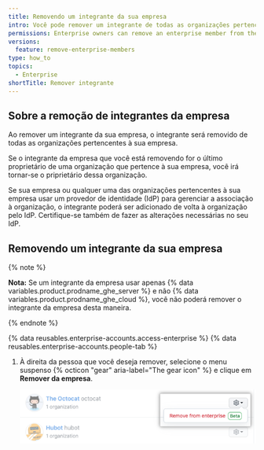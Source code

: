 ```yaml
---
title: Removendo um integrante da sua empresa
intro: Você pode remover um integrante de todas as organizações pertencentes à sua empresa.
permissions: Enterprise owners can remove an enterprise member from the enterprise.
versions:
  feature: remove-enterprise-members
type: how_to
topics:
  - Enterprise
shortTitle: Remover integrante
---
```


## Sobre a remoção de integrantes da empresa

Ao remover um integrante da sua empresa, o integrante será removido de todas as organizações pertencentes à sua empresa.

Se o integrante da empresa que você está removendo for o último proprietário de uma organização que pertence à sua empresa, você irá tornar-se o priprietário dessa organização.

Se sua empresa ou qualquer uma das organizações pertencentes à sua empresa usar um provedor de identidade (IdP) para gerenciar a associação à organização, o integrante poderá ser adicionado de volta à organização pelo IdP. Certifique-se também de fazer as alterações necessárias no seu IdP.

## Removendo um integrante da sua empresa

{% note %}

**Nota:** Se um integrante da empresa usar apenas {% data variables.product.prodname_ghe_server %} e não {% data variables.product.prodname_ghe_cloud %}, você não poderá remover o integrante da empresa desta maneira.

{% endnote %}

{% data reusables.enterprise-accounts.access-enterprise %}
{% data reusables.enterprise-accounts.people-tab %}
1. À direita da pessoa que você deseja remover, selecione o menu suspenso {% octicon "gear" aria-label="The gear icon" %} e clique em **Remover da empresa**.

   ![Captura de tela da opção "Remover da empresade" para um integrante corporativo](/assets/images/help/business-accounts/remove-member.png)
